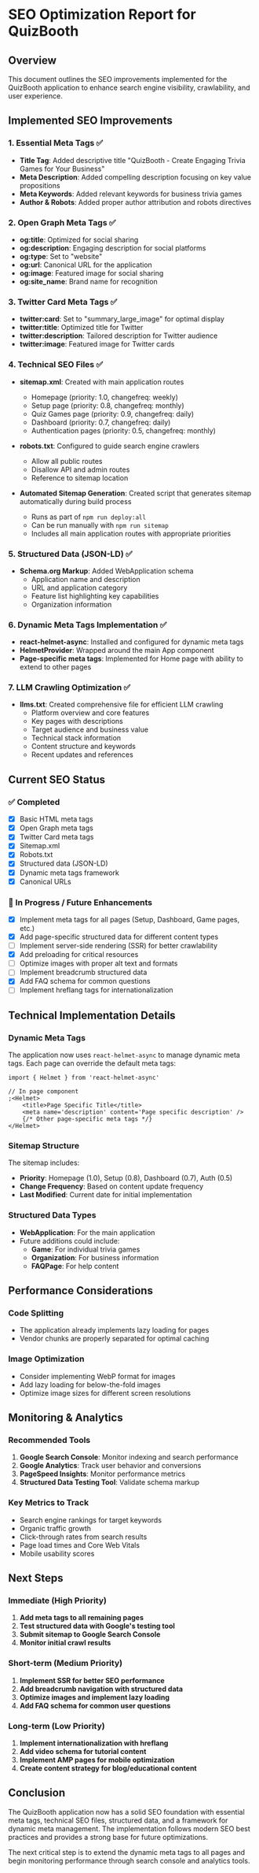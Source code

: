 # SEO Optimization Report for QuizBooth

## Overview

This document outlines the SEO improvements implemented for the QuizBooth application to enhance search engine visibility, crawlability, and user experience.

## Implemented SEO Improvements

### 1. Essential Meta Tags ✅

- **Title Tag**: Added descriptive title "QuizBooth - Create Engaging Trivia Games for Your Business"
- **Meta Description**: Added compelling description focusing on key value propositions
- **Meta Keywords**: Added relevant keywords for business trivia games
- **Author & Robots**: Added proper author attribution and robots directives

### 2. Open Graph Meta Tags ✅

- **og:title**: Optimized for social sharing
- **og:description**: Engaging description for social platforms
- **og:type**: Set to "website"
- **og:url**: Canonical URL for the application
- **og:image**: Featured image for social sharing
- **og:site_name**: Brand name for recognition

### 3. Twitter Card Meta Tags ✅

- **twitter:card**: Set to "summary_large_image" for optimal display
- **twitter:title**: Optimized title for Twitter
- **twitter:description**: Tailored description for Twitter audience
- **twitter:image**: Featured image for Twitter cards

### 4. Technical SEO Files ✅

- **sitemap.xml**: Created with main application routes

  - Homepage (priority: 1.0, changefreq: weekly)
  - Setup page (priority: 0.8, changefreq: monthly)
  - Quiz Games page (priority: 0.9, changefreq: daily)
  - Dashboard (priority: 0.7, changefreq: daily)
  - Authentication pages (priority: 0.5, changefreq: monthly)

- **robots.txt**: Configured to guide search engine crawlers

  - Allow all public routes
  - Disallow API and admin routes
  - Reference to sitemap location

- **Automated Sitemap Generation**: Created script that generates sitemap automatically during build process
  - Runs as part of `npm run deploy:all`
  - Can be run manually with `npm run sitemap`
  - Includes all main application routes with appropriate priorities

### 5. Structured Data (JSON-LD) ✅

- **Schema.org Markup**: Added WebApplication schema
  - Application name and description
  - URL and application category
  - Feature list highlighting key capabilities
  - Organization information

### 6. Dynamic Meta Tags Implementation ✅

- **react-helmet-async**: Installed and configured for dynamic meta tags
- **HelmetProvider**: Wrapped around the main App component
- **Page-specific meta tags**: Implemented for Home page with ability to extend to other pages

### 7. LLM Crawling Optimization ✅

- **llms.txt**: Created comprehensive file for efficient LLM crawling
  - Platform overview and core features
  - Key pages with descriptions
  - Target audience and business value
  - Technical stack information
  - Content structure and keywords
  - Recent updates and references

## Current SEO Status

### ✅ Completed

- [x] Basic HTML meta tags
- [x] Open Graph meta tags
- [x] Twitter Card meta tags
- [x] Sitemap.xml
- [x] Robots.txt
- [x] Structured data (JSON-LD)
- [x] Dynamic meta tags framework
- [x] Canonical URLs

### 🔄 In Progress / Future Enhancements

- [x] Implement meta tags for all pages (Setup, Dashboard, Game pages, etc.)
- [x] Add page-specific structured data for different content types
- [ ] Implement server-side rendering (SSR) for better crawlability
- [x] Add preloading for critical resources
- [ ] Optimize images with proper alt text and formats
- [ ] Implement breadcrumb structured data
- [x] Add FAQ schema for common questions
- [ ] Implement hreflang tags for internationalization

## Technical Implementation Details

### Dynamic Meta Tags

The application now uses `react-helmet-async` to manage dynamic meta tags. Each page can override the default meta tags:

```tsx
import { Helmet } from 'react-helmet-async'

// In page component
;<Helmet>
	<title>Page Specific Title</title>
	<meta name='description' content='Page specific description' />
	{/* Other page-specific meta tags */}
</Helmet>
```

### Sitemap Structure

The sitemap includes:

- **Priority**: Homepage (1.0), Setup (0.8), Dashboard (0.7), Auth (0.5)
- **Change Frequency**: Based on content update frequency
- **Last Modified**: Current date for initial implementation

### Structured Data Types

- **WebApplication**: For the main application
- Future additions could include:
  - **Game**: For individual trivia games
  - **Organization**: For business information
  - **FAQPage**: For help content

## Performance Considerations

### Code Splitting

- The application already implements lazy loading for pages
- Vendor chunks are properly separated for optimal caching

### Image Optimization

- Consider implementing WebP format for images
- Add lazy loading for below-the-fold images
- Optimize image sizes for different screen resolutions

## Monitoring & Analytics

### Recommended Tools

1. **Google Search Console**: Monitor indexing and search performance
2. **Google Analytics**: Track user behavior and conversions
3. **PageSpeed Insights**: Monitor performance metrics
4. **Structured Data Testing Tool**: Validate schema markup

### Key Metrics to Track

- Search engine rankings for target keywords
- Organic traffic growth
- Click-through rates from search results
- Page load times and Core Web Vitals
- Mobile usability scores

## Next Steps

### Immediate (High Priority)

1. **Add meta tags to all remaining pages**
2. **Test structured data with Google's testing tool**
3. **Submit sitemap to Google Search Console**
4. **Monitor initial crawl results**

### Short-term (Medium Priority)

1. **Implement SSR for better SEO performance**
2. **Add breadcrumb navigation with structured data**
3. **Optimize images and implement lazy loading**
4. **Add FAQ schema for common user questions**

### Long-term (Low Priority)

1. **Implement internationalization with hreflang**
2. **Add video schema for tutorial content**
3. **Implement AMP pages for mobile optimization**
4. **Create content strategy for blog/educational content**

## Conclusion

The QuizBooth application now has a solid SEO foundation with essential meta tags, technical SEO files, structured data, and a framework for dynamic meta management. The implementation follows modern SEO best practices and provides a strong base for future optimizations.

The next critical step is to extend the dynamic meta tags to all pages and begin monitoring performance through search console and analytics tools.
